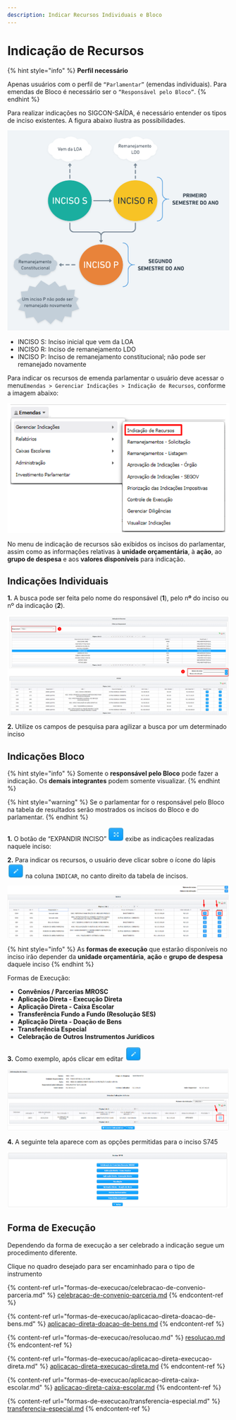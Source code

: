```yaml
---
description: Indicar Recursos Individuais e Bloco
---
```


# Indicação de Recursos

{% hint style="info" %}
**Perfil necessário**

Apenas usuários com o perfil de `“Parlamentar”` (emendas individuais). Para emendas de Bloco é necessário ser o `“Responsável pelo Bloco”`.
{% endhint %}

Para realizar indicações no SIGCON-SAÍDA, é necessário entender os tipos de inciso existentes. A figura abaixo ilustra as possibilidades.

![Fluxo de incisos. Elaborado por Marcela Pires](../../.gitbook/assets/teste-metodologia-agil-2x-2-.png)

* INCISO S: Inciso inicial que vem da LOA
* INCISO R: Inciso de remanejamento LDO
* INCISO P: Inciso de remanejamento constitucional; não pode ser remanejado novamente

Para indicar os recursos de emenda parlamentar o usuário deve acessar o menu`Emendas > Gerenciar Indicações > Indicação de Recursos`, conforme a imagem abaixo:

![](<../../.gitbook/assets/image (439).png>)

No menu de indicação de recursos são exibidos os incisos do parlamentar, assim como as informações relativas à **unidade orçamentária**, à **ação**, ao **grupo de despesa** e aos **valores disponíveis** para indicação.&#x20;

## Indicações Individuais

**1.** A busca pode ser feita pelo nome do responsável (**1**), pelo n**º** do inciso ou nº da indicação (**2**).

![](<../../.gitbook/assets/image (423).png>)

**2.** Utilize os campos de pesquisa para agilizar a busca por um determinado inciso

## **Indicações Bloco**

{% hint style="info" %}
Somente o **responsável pelo Bloco** pode fazer a indicação. Os **demais integrantes** podem somente visualizar.
{% endhint %}

{% hint style="warning" %}
Se o parlamentar for o responsável pelo Bloco na tabela de resultados serão mostrados os incisos do Bloco e do parlamentar.
{% endhint %}



**1.** O botão de “EXPANDIR INCISO” <img src="../../.gitbook/assets/icone_expandir.jpg" alt="" data-size="original"> exibe as indicações realizadas naquele inciso:

**2.** Para indicar os recursos, o usuário deve clicar sobre o ícone do lápis <img src="../../.gitbook/assets/icone_lapis.jpg" alt="" data-size="original"> na coluna `INDICAR`, no canto direito da tabela de incisos.&#x20;

![](../../.gitbook/assets/11.png)

{% hint style="info" %}
As **formas de execução** que estarão disponíveis no inciso irão depender da **unidade orçamentária**, **ação** e **grupo de despesa** daquele inciso
{% endhint %}

Formas de Execução:&#x20;

* **Convênios / Parcerias MROSC**
* **Aplicação Direta - Execução Direta**
* **Aplicação Direta - Caixa Escolar**
* **Transferência Fundo a Fundo (Resolução SES)**
* **Aplicação Direta - Doação de Bens**
* **Transferência Especial**
* **Celebração de Outros Instrumentos Jurídicos**

**3.** Como exemplo, após clicar em editar <img src="../../.gitbook/assets/icone_lapis.jpg" alt="" data-size="original">&#x20;

![](../../.gitbook/assets/12.png)

**4.** A seguinte tela aparece com as opções permitidas para o inciso S745

![](<../../.gitbook/assets/image (414).png>)

## Forma de Execução

Dependendo da forma de execução a ser celebrado a indicação segue um procedimento diferente.

Clique no quadro desejado para ser encaminhado para o tipo de instrumento

{% content-ref url="formas-de-execucao/celebracao-de-convenio-parceria.md" %}
[celebracao-de-convenio-parceria.md](formas-de-execucao/celebracao-de-convenio-parceria.md)
{% endcontent-ref %}

{% content-ref url="formas-de-execucao/aplicacao-direta-doacao-de-bens.md" %}
[aplicacao-direta-doacao-de-bens.md](formas-de-execucao/aplicacao-direta-doacao-de-bens.md)
{% endcontent-ref %}

{% content-ref url="formas-de-execucao/resolucao.md" %}
[resolucao.md](formas-de-execucao/resolucao.md)
{% endcontent-ref %}

{% content-ref url="formas-de-execucao/aplicacao-direta-execucao-direta.md" %}
[aplicacao-direta-execucao-direta.md](formas-de-execucao/aplicacao-direta-execucao-direta.md)
{% endcontent-ref %}

{% content-ref url="formas-de-execucao/aplicacao-direta-caixa-escolar.md" %}
[aplicacao-direta-caixa-escolar.md](formas-de-execucao/aplicacao-direta-caixa-escolar.md)
{% endcontent-ref %}

{% content-ref url="formas-de-execucao/transferencia-especial.md" %}
[transferencia-especial.md](formas-de-execucao/transferencia-especial.md)
{% endcontent-ref %}

